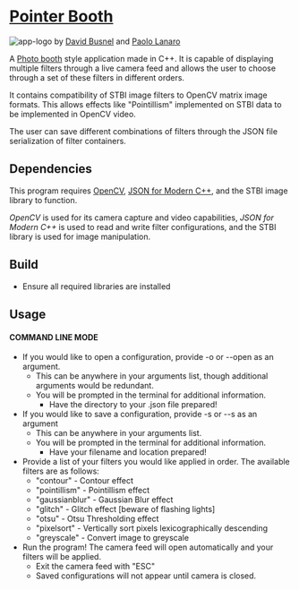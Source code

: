 # [Pointer Booth](https://github.com/PaoloLanaro/PointerBooth)
![app-logo](https://ibb.co/4F0nJb9)
by [David Busnel](https://github.com/dbusnel) and [Paolo Lanaro](https://github.com/paololanaro)

A [Photo booth](https://en.wikipedia.org/wiki/Photo_Booth) style application made in C++.
It is capable of displaying multiple filters through a live camera feed and
allows the user to choose through a set of these filters in different orders.

It contains compatibility of STBI image filters to OpenCV matrix image formats. This allows effects like "Pointillism" implemented on STBI data to be implemented in OpenCV video.

The user can save different combinations of filters through the JSON file serialization of filter containers.

## Dependencies

This program requires [OpenCV](https://opencv.org/), [JSON for Modern C++](https://github.com/nlohmann/json), and the STBI image library to function.

*OpenCV* is used for its camera capture and video capabilities, *JSON for Modern C++* is used to read and write filter configurations, and the STBI library is used for image manipulation.

## Build
 - Ensure all required libraries are installed

## Usage
#### COMMAND LINE MODE
 - If you would like to open a configuration, provide -o or --open as an argument.
   - This can be anywhere in your arguments list, though additional arguments would be redundant.
   - You will be prompted in the terminal for additional information.
     - Have the directory to your .json file prepared!
 - If you would like to save a configuration, provide -s or --s as an argument
   - This can be anywhere in your arguments list.
   - You will be prompted in the terminal for additional information.
     - Have your filename and location prepared!
 - Provide a list of your filters you would like applied in order. The available filters are as follows:
   - "contour" - Contour effect
   - "pointillism" - Pointillism effect
   - "gaussianblur" - Gaussian Blur effect
   - "glitch" - Glitch effect [beware of flashing lights]
   - "otsu" - Otsu Thresholding effect
   - "pixelsort" - Vertically sort pixels lexicographically descending
   - "greyscale" - Convert image to greyscale
 - Run the program! The camera feed will open automatically and your filters will be applied.
   - Exit the camera feed with "ESC"
   - Saved configurations will not appear until camera is closed.
